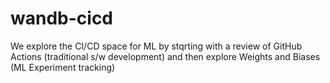 # wandb-cicd

We explore the CI/CD space for ML by stqrting with a review of GitHub Actions (traditional s/w development) and then explore Weights and Biases (ML Experiment tracking)
